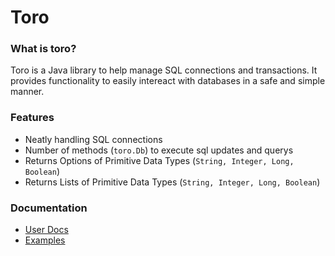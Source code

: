# Toro


### What is toro?

Toro is a Java library to help manage SQL connections and transactions. It provides functionality to easily intereact with databases in a safe and simple manner.


### Features

* Neatly handling SQL connections
* Number of methods (`toro.Db`) to execute sql updates and querys
* Returns Options of Primitive Data Types (`String, Integer, Long, Boolean`)
* Returns Lists of Primitive Data Types (`String, Integer, Long, Boolean`)


### Documentation

* [User Docs]()
* [Examples](https://github.com/nhibberd/toro/blob/master/src/main/example/Example.java)
